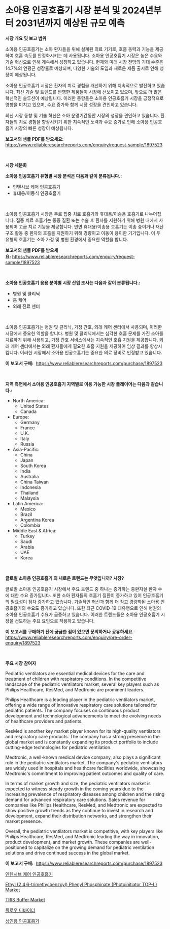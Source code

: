 <p><h1>소아용 인공호흡기 시장 분석 및 2024년부터 2031년까지 예상된 규모 예측</h1></p><p><strong>시장 개요 및 보고 범위</strong></p>
<p><p>소아용 인공호흡기는 소아 환자들을 위해 설계된 의료 기기로, 호흡 동력과 기능을 제공하여 호흡 속도를 안정화시키는 데 사용됩니다. 소아용 인공호흡기 시장은 높은 수요와 기술 혁신으로 인해 계속해서 성장하고 있습니다. 현재와 미래 시장 전망의 기대 수준은 14.7%의 연평균 성장률로 예상되며, 다양한 기술의 도입과 새로운 제품 출시로 인해 성장이 예상됩니다.</p><p>소아용 인공호흡기 시장은 환자의 치료 경험을 개선하기 위해 지속적으로 발전하고 있습니다. 최신 기술 및 트렌드를 반영한 제품들이 시장에 선보이고 있으며, 앞으로 더 많은 혁신적인 솔루션이 예상됩니다. 이러한 동향들은 소아용 인공호흡기 시장을 긍정적으로 영향을 미치고 있으며, 수요 증가와 함께 시장 성장을 견인하고 있습니다.</p><p>최신 시장 동향 및 기술 혁신은 소아 운명기간동안 시장의 성장을 견인하고 있습니다. 환자들의 치료 경험을 향상시키기 위한 지속적인 노력과 수요 증가로 인해 소아용 인공호흡기 시장의 빠른 성장이 예상됩니다.</p></p>
<p><strong>보고서의 샘플 PDF를 받으세요:</strong> <a href="https://www.reliableresearchreports.com/enquiry/request-sample/1897523">https://www.reliableresearchreports.com/enquiry/request-sample/1897523</a></p>
<p>&nbsp;</p>
<p><strong>시장 세분화</strong></p>
<p><strong>소아용 인공호흡기 유형별 시장 분석은 다음과 같이 분류됩니다.:</strong></p>
<p><ul><li>인텐시브 케어 인공호흡기</li><li>휴대용/이동식 인공호흡기</li></ul></p>
<p>&nbsp;</p>
<p><p>소아용 인공호흡기 시장은 주로 집중 치료 호흡기와 휴대용/이송용 호흡기로 나누어집니다. 집중 치료 호흡기는 중증 질환 또는 수술 후 환자를 지원하기 위해 병원 내에서 사용되며 고급 치료 기능을 제공합니다. 반면 휴대용/이송용 호흡기는 이송 중이거나 재난 구조 활동 중 환자의 호흡을 지원하기 위해 경량이고 이동이 용이한 기기입니다. 이 두 유형의 호흡기는 소아 가정 및 병원 환경에서 중요한 역할을 합니다.</p></p>
<p><strong>보고서의 샘플 PDF를 받으세요:</strong>&nbsp;<a href="https://www.reliableresearchreports.com/enquiry/request-sample/1897523">https://www.reliableresearchreports.com/enquiry/request-sample/1897523</a></p>
<p>&nbsp;</p>
<p><strong> 소아용 인공호흡기 응용 분야별 시장 산업 조사는 다음과 같이 분류됩니다.:</strong></p>
<p><ul><li>병원 및 클리닉</li><li>홈 케어</li><li>외래 진료 센터</li></ul></p>
<p>&nbsp;</p>
<p><p>소아용 인공호흡기는 병원 및 클리닉, 가정 간호, 외래 케어 센터에서 사용되며, 이러한 시장에서 중요한 역할을 합니다. 병원 및 클리닉에서는 심각한 호흡 문제를 가진 소아를 치료하기 위해 사용되고, 가정 간호 서비스에서는 지속적인 호흡 지원을 제공합니다. 외래 케어 센터에서는 외래 환자들에게 필요한 호흡 지원을 제공하여 임상 결과를 향상시킵니다. 이러한 시장에서 소아용 인공호흡기는 중요한 의료 장비로 인정받고 있습니다.</p></p>
<p><strong>이 보고서 구매:</strong>&nbsp; <a href="https://www.reliableresearchreports.com/purchase/1897523">https://www.reliableresearchreports.com/purchase/1897523</a></p>
<p>&nbsp;</p>
<p><strong>지역 측면에서 소아용 인공호흡기 지역별로 이용 가능한 시장 플레이어는 다음과 같습니다.:</strong></p>
<p><ul>
    <li>
        North America:
        <ul>
            <li>United States</li>
            <li>Canada</li>
        </ul>
    </li>
    <li>
        Europe:
        <ul>
            <li>Germany</li>
            <li>France</li>
            <li>U.K.</li>
            <li>Italy</li>
            <li>Russia</li>
        </ul>
    </li>
    <li>
        Asia-Pacific:
        <ul>
            <li>China</li>
            <li>Japan</li>
            <li>South Korea</li>
            <li>India</li>
            <li>Australia</li>
            <li>China Taiwan</li>
            <li>Indonesia</li>
            <li>Thailand</li>
            <li>Malaysia</li>
        </ul>
    </li>
    <li>
        Latin America:
        <ul>
            <li>Mexico</li>
            <li>Brazil</li>
            <li>Argentina Korea</li>
            <li>Colombia</li>
        </ul>
    </li>
    <li>
        Middle East & Africa:
        <ul>
            <li>Turkey</li>
            <li>Saudi</li>
            <li>Arabia</li>
            <li>UAE</li>
            <li>Korea</li>
        </ul>
    </li>
    </ul></p>
<p>&nbsp;</p>
<p><strong>글로벌 소아용 인공호흡기 의 새로운 트렌드는 무엇입니까? 시장?</strong></p>
<p><p>글로벌 소아용 인공호흡기 시장에서 주요 트렌드 중 하나는 증가하는 중환자실 환자 수에 대한 수요 증가입니다. 또한 소아 환자들의 호흡기 질환이 증가하고 있어 인공호흡기의 필요성이 점차 증가하고 있습니다. 기술적인 혁신과 함께 더 작고 경량화된 소아용 인공호흡기의 수요도 증가하고 있습니다. 또한 최근 COVID-19 대유행으로 인해 병원의 소아용 인공호흡기 수요가 급증하고 있습니다. 이러한 트렌드들은 소아용 인공호흡기 시장을 선도하는 주요 요인으로 작용하고 있습니다.</p></p>
<p><strong>이 보고서를 구매하기 전에 궁금한 점이 있으면 문의하거나 공유하세요.</strong>- <a href="https://www.reliableresearchreports.com/enquiry/pre-order-enquiry/1897523">https://www.reliableresearchreports.com/enquiry/pre-order-enquiry/1897523</a></p>
<p>&nbsp;</p>
<p><strong>주요 시장 참여자</strong></p>
<p><p>Pediatric ventilators are essential medical devices for the care and treatment of children with respiratory conditions. In the competitive landscape of the pediatric ventilators market, several key players such as Philips Healthcare, ResMed, and Medtronic are prominent leaders.</p><p>Philips Healthcare is a leading player in the pediatric ventilators market, offering a wide range of innovative respiratory care solutions tailored for pediatric patients. The company focuses on continuous product development and technological advancements to meet the evolving needs of healthcare providers and patients.</p><p>ResMed is another key market player known for its high-quality ventilators and respiratory care products. The company has a strong presence in the global market and is constantly expanding its product portfolio to include cutting-edge technologies for pediatric ventilation.</p><p>Medtronic, a well-known medical device company, also plays a significant role in the pediatric ventilators market. The company's pediatric ventilators are widely used in hospitals and healthcare facilities worldwide, showcasing Medtronic's commitment to improving patient outcomes and quality of care.</p><p>In terms of market growth and size, the pediatric ventilators market is expected to witness steady growth in the coming years due to the increasing prevalence of respiratory diseases among children and the rising demand for advanced respiratory care solutions. Sales revenue for companies like Philips Healthcare, ResMed, and Medtronic are expected to show positive growth trends as they continue to invest in research and development, expand their distribution networks, and strengthen their market presence.</p><p>Overall, the pediatric ventilators market is competitive, with key players like Philips Healthcare, ResMed, and Medtronic leading the way in innovation, product development, and market growth. These companies are well-positioned to capitalize on the growing demand for pediatric ventilation solutions and drive continued success in the global market.</p></p>
<p><strong>이 보고서 구매:</strong>&nbsp;&nbsp;<a href="https://www.reliableresearchreports.com/purchase/1897523">https://www.reliableresearchreports.com/purchase/1897523</a></p>
<p><p><a href="https://github.com/plelbej847484502/Market-Research-Report-List-1/blob/main/9182442193210.md">인텐시브 케어 인공호흡기</a></p><p><a href="https://issuu.com/reportprime-2/docs/ethyl-246-trimethylbenzoyl-phenyl-phosphinate-phot">Ethyl (2,4,6-trimethylbenzoyl) Phenyl Phosphinate (Photoinitiator TOP-L) Market</a></p><p><a href="https://github.com/marloy8/Market-Research-Report-List-3/blob/main/tris-buffer-market.md">TRIS Buffer Market</a></p><p><a href="https://medium.com/@sheldondtickinson9867/%ED%94%8C%EB%A1%9C%EC%9A%B0-%EB%94%94%EB%B0%94%EC%9D%B4%EB%8D%94-%EC%8B%9C%EC%9E%A5-2031%EB%85%84%EA%B9%8C%EC%A7%80%EC%9D%98-%ED%8A%B8%EB%A0%8C%EB%93%9C-%EC%98%88%EC%B8%A1-%EB%B0%8F-%EA%B2%BD%EC%9F%81-%EB%B6%84%EC%84%9D-3c3807f1d44c">플로우 디바이더</a></p><p><a href="https://github.com/vseigx30c9a1j/Market-Research-Report-List-1/blob/main/1914328193211.md">성인용 인공호흡기</a></p></p>
